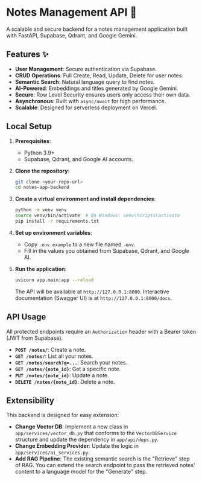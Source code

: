 # Notes Management API 🚀

A scalable and secure backend for a notes management application built with FastAPI, Supabase, Qdrant, and Google Gemini.

## Features ✨

- **User Management**: Secure authentication via Supabase.
- **CRUD Operations**: Full Create, Read, Update, Delete for user notes.
- **Semantic Search**: Natural language query to find notes.
- **AI-Powered**: Embeddings and titles generated by Google Gemini.
- **Secure**: Row Level Security ensures users only access their own data.
- **Asynchronous**: Built with `async/await` for high performance.
- **Scalable**: Designed for serverless deployment on Vercel.

## Local Setup

1.  **Prerequisites**:
    - Python 3.9+
    - Supabase, Qdrant, and Google AI accounts.

2.  **Clone the repository**:
    ```bash
    git clone <your-repo-url>
    cd notes-app-backend
    ```

3.  **Create a virtual environment and install dependencies**:
    ```bash
    python -m venv venv
    source venv/bin/activate  # On Windows: venv\Scripts\activate
    pip install -r requirements.txt
    ```

4.  **Set up environment variables**:
    - Copy `.env.example` to a new file named `.env`.
    - Fill in the values you obtained from Supabase, Qdrant, and Google AI.

5.  **Run the application**:
    ```bash
    uvicorn app.main:app --reload
    ```
    The API will be available at `http://127.0.0.1:8000`.
    Interactive documentation (Swagger UI) is at `http://127.0.0.1:8000/docs`.

## API Usage

All protected endpoints require an `Authorization` header with a Bearer token (JWT from Supabase).

- **`POST /notes/`**: Create a note.
- **`GET /notes/`**: List all your notes.
- **`GET /notes/search?q=...`**: Search your notes.
- **`GET /notes/{note_id}`**: Get a specific note.
- **`PUT /notes/{note_id}`**: Update a note.
- **`DELETE /notes/{note_id}`**: Delete a note.

## Extensibility

This backend is designed for easy extension:
- **Change Vector DB**: Implement a new class in `app/services/vector_db.py` that conforms to the `VectorDBService` structure and update the dependency in `app/api/deps.py`.
- **Change Embedding Provider**: Update the logic in `app/services/ai_services.py`.
- **Add RAG Pipeline**: The existing semantic search is the "Retrieve" step of RAG. You can extend the search endpoint to pass the retrieved notes' content to a language model for the "Generate" step.
